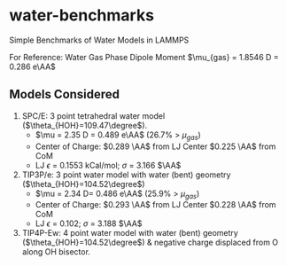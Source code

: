 # water-benchmarks
Simple Benchmarks of Water Models in LAMMPS

For Reference: Water Gas Phase Dipole Moment $\mu_{gas} = 1.8546 D = 0.286 e\AA$

## Models Considered
1. SPC/E: 3 point tetrahedral water model ($\theta_{HOH}=109.47\degree$).
    - $\mu = 2.35 D = 0.489 e\AA$  (26.7% > $\mu_{gas}$)
    - Center of Charge: $0.289 \AA$ from LJ Center $0.225 \AA$ from CoM
    - LJ $\epsilon$ = 0.1553 kCal/mol; $\sigma$ = 3.166 $\AA$
2. TIP3P/e: 3 point water model with water (bent) geometry ($\theta_{HOH}=104.52\degree$)
    - $\mu = 2.34 D= 0.486 e\AA$ (25.9% > $\mu_{gas}$)
    - Center of Charge: $0.293 \AA$ from LJ Center $0.228 \AA$ from CoM
    - LJ $\epsilon$ = 0.102; $\sigma$ = 3.188 $\AA$
3. TIP4P-Ew: 4 point water model with water (bent) geometry ($\theta_{HOH}=104.52\degree$) & negative charge displaced from O along OH bisector.